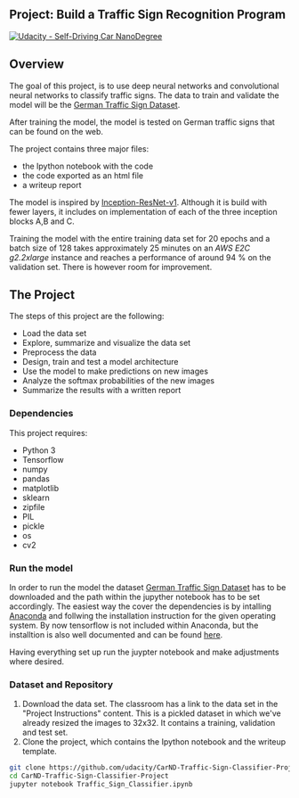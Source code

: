 ## Project: Build a Traffic Sign Recognition Program
[![Udacity - Self-Driving Car NanoDegree](https://s3.amazonaws.com/udacity-sdc/github/shield-carnd.svg)](http://www.udacity.com/drive)

Overview
---
The goal of this project, is to use deep neural networks and convolutional neural networks to classify traffic signs. The data to train and validate the model will be the [German Traffic Sign Dataset](http://benchmark.ini.rub.de/?section=gtsrb&subsection=dataset).

After training the model, the model is tested on German traffic signs that can be found on the web.

The project contains three major files:
* the Ipython notebook with the code
* the code exported as an html file
* a writeup report

The model is inspired by  [Inception-ResNet-v1](https://arxiv.org/abs/1602.07261). Although it is build with fewer layers, it includes on implementation of each of the three inception blocks A,B and C.

Training the model with the entire training data set for 20 epochs and a batch size of 128 takes approximately 25 minutes on an _AWS E2C g2.2xlarge_ instance and reaches a performance of around 94 % on the validation set. There is however room for improvement.


The Project
---
The steps of this project are the following:
* Load the data set
* Explore, summarize and visualize the data set
* Preprocess the data
* Design, train and test a model architecture
* Use the model to make predictions on new images
* Analyze the softmax probabilities of the new images
* Summarize the results with a written report

### Dependencies
This project requires:
* Python 3
* Tensorflow
* numpy
* pandas
* matplotlib
* sklearn
* zipfile
* PIL
* pickle
* os
* cv2

### Run the model
In order to run the model the dataset [German Traffic Sign Dataset](http://benchmark.ini.rub.de/?section=gtsrb&subsection=dataset) has to be downloaded and the path within the jupyther notebook has to be set accordingly. The easiest way the cover the dependencies is by intalling [Anaconda](https://www.continuum.io/downloads) and follwing the installation instruction for the given operating system.
By now tensorflow is not included within Anaconda, but the installtion is also well documented and can be found [here](https://www.tensorflow.org/install/).

Having everything set up run the juypter notebook and make adjustments where desired.

### Dataset and Repository

1. Download the data set. The classroom has a link to the data set in the "Project Instructions" content. This is a pickled dataset in which we've already resized the images to 32x32. It contains a training, validation and test set.
2. Clone the project, which contains the Ipython notebook and the writeup template.
```sh
git clone https://github.com/udacity/CarND-Traffic-Sign-Classifier-Project
cd CarND-Traffic-Sign-Classifier-Project
jupyter notebook Traffic_Sign_Classifier.ipynb
```
